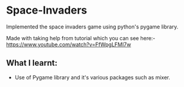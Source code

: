 # Space-Invaders

Implemented the space invaders game using python's pygame library. 

Made with taking help from tutorial which you can see here:- https://www.youtube.com/watch?v=FfWpgLFMI7w

## What I learnt: 
- Use of Pygame library and it's various packages such as mixer.
